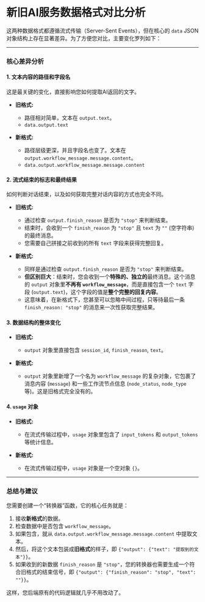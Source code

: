 # 新旧AI服务数据格式对比分析

这两种数据格式都遵循流式传输（Server-Sent Events），但在核心的 `data` JSON对象结构上存在显著差异。为了方便您对比，主要变化罗列如下：

---

### **核心差异分析**

#### **1. 文本内容的路径和字段名**

这是最关键的变化，直接影响您如何提取AI返回的文字。

*   **旧格式:**
    *   路径相对简单，文本在 `output.text`。
    *   `data.output.text`

*   **新格式:**
    *   路径层级更深，并且字段名也变了。文本在 `output.workflow_message.message.content`。
    *   `data.output.workflow_message.message.content`

#### **2. 流式结束的标志和最终结果**

如何判断对话结束，以及如何获取完整对话内容的方式也完全不同。

*   **旧格式:**
    *   通过检查 `output.finish_reason` 是否为 `"stop"` 来判断结束。
    *   结束时，会收到一个 `finish_reason` 为 `"stop"` 且 `text` 为 `""` (空字符串) 的最终消息。
    *   您需要自己拼接之前收到的所有 `text` 字段来获得完整回复。

*   **新格式:**
    *   同样是通过检查 `output.finish_reason` 是否为 `"stop"` 来判断结束。
    *   **但区别巨大**：结束时，您会收到一个**特殊的、独立的**最终消息。这个消息的 `output` 对象里**不再有 `workflow_message`**，而是直接包含一个 `text` 字段 (`output.text`)，这个字段的值是**整个完整的回复内容**。
    *   这意味着，在新格式下，您甚至可以忽略中间过程，只等待最后一条 `finish_reason: "stop"` 的消息来一次性获取完整结果。

#### **3. 数据结构的整体变化**

*   **旧格式:**
    *   `output` 对象里直接包含 `session_id`, `finish_reason`, `text`。

*   **新格式:**
    *   `output` 对象里新增了一个名为 `workflow_message` 的复杂对象，它包裹了消息内容 (`message`) 和一些工作流节点信息 (`node_status`, `node_type` 等)。这是旧格式完全没有的。

#### **4. `usage` 对象**

*   **旧格式:**
    *   在流式传输过程中，`usage` 对象里包含了 `input_tokens` 和 `output_tokens` 等统计信息。

*   **新格式:**
    *   在流式传输过程中，`usage` 对象是一个空对象 `{}`。

---

### **总结与建议**

您需要创建一个“转换器”函数，它的核心任务就是：

1.  接收**新格式**的数据。
2.  检查数据中是否包含 `workflow_message`。
3.  如果包含，就从 `data.output.workflow_message.message.content` 中提取文本。
4.  然后，将这个文本包装成**旧格式**的样子，即 `{"output": {"text": "提取到的文本"}}`。
5.  如果收到的新数据 `finish_reason` 是 `"stop"`，您的转换器也需要生成一个符合旧格式的结束信号，即 `{"output": {"finish_reason": "stop", "text": ""}}`。

这样，您后端原有的代码逻辑就几乎不用改动了。
